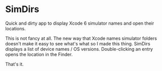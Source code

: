 SimDirs
=======

Quick and dirty app to display Xcode 6 simulator names and open their locations.

This is not fancy at all. The new way that Xcode names simulator folders doesn't make it easy to see what's what so I made this thing. SimDirs displays a list of device names / OS versions. Double-clicking an entry opens the location in the Finder.

That's it.
